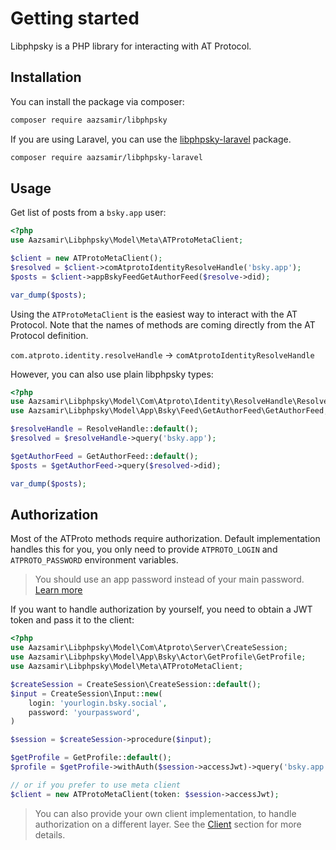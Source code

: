 # Getting started

Libphpsky is a PHP library for interacting with AT Protocol.

## Installation

You can install the package via composer:

```bash
composer require aazsamir/libphpsky
```

If you are using Laravel, you can use the [libphpsky-laravel](https://github.com/aazsamir/libphpsky-laravel) package.

```bash
composer require aazsamir/libphpsky-laravel
```

## Usage

Get list of posts from a `bsky.app` user:

```php
<?php
use Aazsamir\Libphpsky\Model\Meta\ATProtoMetaClient;

$client = new ATProtoMetaClient();
$resolved = $client->comAtprotoIdentityResolveHandle('bsky.app');
$posts = $client->appBskyFeedGetAuthorFeed($resolve->did);

var_dump($posts);
```

Using the `ATProtoMetaClient` is the easiest way to interact with the AT Protocol. Note that the names of methods are coming directly from the AT Protocol definition.

`com.atproto.identity.resolveHandle` -> `comAtprotoIdentityResolveHandle`

However, you can also use plain libphpsky types:

```php
<?php
use Aazsamir\Libphpsky\Model\Com\Atproto\Identity\ResolveHandle\ResolveHandle;
use Aazsamir\Libphpsky\Model\App\Bsky\Feed\GetAuthorFeed\GetAuthorFeed;

$resolveHandle = ResolveHandle::default();
$resolved = $resolveHandle->query('bsky.app');

$getAuthorFeed = GetAuthorFeed::default();
$posts = $getAuthorFeed->query($resolved->did);

var_dump($posts);
```

## Authorization

Most of the ATProto methods require authorization. Default implementation handles this for you, you only need to provide `ATPROTO_LOGIN` and `ATPROTO_PASSWORD` environment variables.
> You should use an app password instead of your main password. [Learn more](https://atproto.com/specs/xrpc#authentication)

If you want to handle authorization by yourself, you need to obtain a JWT token and pass it to the client:

```php
<?php
use Aazsamir\Libphpsky\Model\Com\Atproto\Server\CreateSession;
use Aazsamir\Libphpsky\Model\App\Bsky\Actor\GetProfile\GetProfile;
use Aazsamir\Libphpsky\Model\Meta\ATProtoMetaClient;

$createSession = CreateSession\CreateSession::default();
$input = CreateSession\Input::new(
    login: 'yourlogin.bsky.social',
    password: 'yourpassword',
)

$session = $createSession->procedure($input);

$getProfile = GetProfile::default();
$profile = $getProfile->withAuth($session->accessJwt)->query('bsky.app');

// or if you prefer to use meta client
$client = new ATProtoMetaClient(token: $session->accessJwt);
```

> You can also provide your own client implementation, to handle authorization on a different layer. See the [Client](client.md) section for more details.